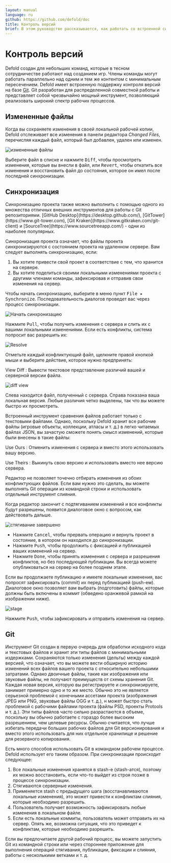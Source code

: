 ```yaml
---
layout: manual
language: ru
github: https://github.com/defold/doc
title: Контроль версий
brief: В этом руководстве рассказывается, как работать со встроенной системой контроля версий.
---
```


# Контроль версий

Defold создан для небольших команд, которые в тесном сотрудничестве работают над созданием игр. Члены команды могут работать параллельно над одним и тем же контентом с минимальным пересечением. Defold имеет встроенную поддержку контроля версий на базе [Git](https://git-scm.com). Git разработан для распределенной совместной работы и представляет собой чрезвычайно мощный инструмент, позволяющий реализовать широкий спектр рабочих процессов. 

## Измененные файлы 

Когда вы сохраняете изменения в своей локальной рабочей копии, Defold отслеживает все изменения в панели редактора *Changed Files*, перечисляя каждый файл, который был добавлен, удален или изменен.

![измененные файлы](/manuals/images/workflow/changed_files.png)

Выберите файл в списке и нажмите <kbd>Diff</kbd>, чтобы просмотреть изменения, которые вы внесли в файл, или <kbd>Revert</kbd>, чтобы откатить все изменения и восстановить файл до состояния, которое он имел после последней синхронизации. 

## Синхронизация

<div class='important' markdown='1'>
Синхронизацию проекта также можно выполнить с помощью одного из множества отличных внешних инструментов для работы с Git репозиториями. [GitHub Desktop](https://desktop.github.com/), [GitTower](https://www.git-tower.com), [Git Kraken](https://www.gitkraken.com/git-client) и [SourceTree](https://www.sourcetreeapp.com/) - одни из наиболее популярных. 
</div>

Синхронизация проекта означает, что файлы проекта синхронизируются с состоянием проекта на удаленном сервере. Вам следует выполнять синхронизацию, если: 

1. Вы хотите привести свой проект в соответствие с тем, что хранится на сервере.
2. Вы хотите поделиться своими локальными изменениями проекта с другими членами команды, зафиксировав и отправив свои изменения на сервер.

Чтобы начать синхронизацию, выберите в меню пункт <kbd>File ▸ Synchronize</kbd>. Последовательность диалогов проведет вас через процесс синхронизации. 

![Начать синхронизацию](/manuals/images/workflow/sync.png)

Нажмите <kbd>Pull</kbd>, чтобы получить изменения с сервера и слить их с вашими локальными изменениями. Если есть конфликты, система попросит вас разрешить их: 

![Resolve](/manuals/images/workflow/resolve.png)

Отметьте каждый конфликтующий файл, щелкните правой кнопкой мыши и выберите действие, которое нужно предпринять: 

View Diff
: Вывести текстовое представление различий вашей и серверной версии файла. 

  ![diff view](/manuals/images/workflow/diff.png)

  Слева находится файл, полученный с сервера. Справа показана ваша локальная версия. Любые различия четко выделены, так что вы можете быстро их просмотреть.

   Встроенный инструмент сравнения файлов работает только с текстовыми файлами. Однако, поскольку Defold хранит все рабочие файлы (игровые объекты, коллекции, атласы и т. д.) в легко читаемых файлах JSON, вы зачастую сможете понять смысл изменений, которые были внесены в такие файлы: 

Use Ours
: Отменить изменения с сервера и вместо этого использовать вашу версию.

Use Theirs
: Выкинуть свою версию и использовать вместо нее версию сервера. 

<div class='sidenote' markdown='1'>
Редактор не позволяет точечно отбирать изменения из обоих конфликтующих файлов. Если вам нужно это сделать, вы можете выполнять Git операции из командной строки и использовать отдельный инструмент слияния. 
</div>

Когда редактор закончит с подтягиванием изменений и все конфликты будут разрешены, появится диалоговое окно с вопросом, как действовать дальше. 

![стягивание завершено](/manuals/images/workflow/push.png)

* Нажмите <kbd>Cancel</kbd>, чтобы прервать операцию и вернуть проект в состояние, в котором он находился до синхронизации.
* Нажмите <kbd>Push</kbd>, чтобы продолжить с фиксацией и публикацией ваших изменений на сервер.
* Нажмите <kbd>Done</kbd>, чтобы принять изменения с сервера и разрешения конфликтов, но без последующей публикации. Вы всегда можете опубликоваться на сервер на более позднем этапе. 

Если вы продолжаете публикацию и имеете локальные изменения, вас попросят зафиксировать (commit) их перед публикацией (push-ем). Диалоговое окно позволяет вам выбрать (подготовить) файлы, которые должны быть включены в коммит (обведено оранжевой рамкой на изображении ниже).

![stage](/manuals/images/workflow/stage.png)

Нажмите <kbd>Push</kbd>, чтобы зафиксировать и отправить изменения на сервер. 

## Git

Инструмент Git создан в первую очередь для обработки исходного кода и текстовых файлов и хранит эти типы файлов с минимальными издержками. Сохраняются только изменения (дельты) между каждой версией, что означает, что вы можете вести обширную историю изменений всех файлов вашего проекта с относительно небольшими затратами. Однако двоичные файлы, такие как изображения или звуковые файлы, не получают преимуществ от схемы хранения Git. Каждая новая версия, которую вы регистрируете и синхронизируете, занимает примерно одно и то же место. Обычно это не является серьезной проблемой с конечными ассетами проекта (изображения JPEG или PNG, звуковые файлы OGG и т. д.), н может быстро стать проблемой с рабочими файлами проекта (файлы PSD, проекты Protools и т. д.). Эти типы файлов часто сильно разрастаются в объеме, поскольку вы обычно работаете с гораздо более высоким разрешением, чем целевые ресурсы. Обычно считается, что лучше избегать передачи больших рабочих файлов для Git версионирования и вместо этого использовать для них отдельное хранилище и решение для резервного копирования.

Есть много способов использовать Git в командном рабочем процессе. Defold использует его таким образом. При синхронизации происходит следующее: 

1. Все локальные изменения хранятся в stash-е (stash-атся), поэтому их можно восстановить, если что-то выйдет из строя позже в процессе синхронизации.
2. Стягиваются серверные изменения.
3. Применяется stash с предыдущего шага (восстанавливаются локальные изменения), это может привести к конфликтам слияния, которые необходимо разрешить.
4. Пользователь получает возможность зафиксировать любые изменения в локальном файле.
5. Если есть локальные коммиты, пользователь может отправить их на сервер. Опять же, возможна ситуация, что это приведет к конфликтам, которые необходимо разрешить. 

Если вы предпочитаете другой рабочий процесс, вы можете запустить Git из командной строки или через стороннее приложение для выполнения операций стягивания, публикации, фиксации и слияния, работы с несколькими ветками и т. д. 
